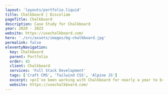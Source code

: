 ```yaml
---
layout: 'layouts/portfolio.liquid'
title: Chalkboard | Discoliam
pageTitle: Chalkboard
description: Case Study for Chalkboard
year: 2020 - 2023
website: https://usechalkboard.com/
hero: './src/assets/images/bg-chalkboard.jpg'
permalink: false
eleventyNavigation:
  key: Chalkboard
  parent: Portfolio
  order: 45
  client: Chalkboard
  services: 'Full Stack Development'
  tags: ['Craft CMS', 'Tailwind CSS', 'Alpine JS']
  excerpt: <p>I've been working with Chalkboard for nearly a year to bring a vast array of improvements across the depth and breadth of their <a href="https://www.craftcms.com/">Craft CMS</a> based website. This includes new features, site-wide changes and generating thousands of landing pages for their targeted and organic marketing.</p>
  website: https://usechalkboard.com/
---
```


